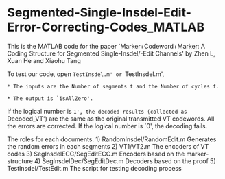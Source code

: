 # Segmented-Single-Insdel-Edit-Error-Correcting-Codes_MATLAB
This is the MATLAB code for the paper `Marker+Codeword+Marker: A Coding Structure for Segmented Single-Insdel/-Edit Channels' by Zhen L, Xuan He and Xiaohu Tang


To test our code, open `TestInsdel.m' or `TestInsdel.m',

	* The inputs are the Number of segments t and the Number of cycles f.

	* The output is `isAllZero'.

If the logical number is `1', the decoded results (collected as `Decoded_VT') are the same as the original transmitted VT codewords. All the errors are corrected.
If the logical number is `0', the decoding fails.

The roles for each documents.
	1) RandomInsdel/RandomEdit.m	Generates the random errors in each segments
	2) VT1/VT2.m				The encoders of VT codes
	3) SegInsdelECC/SegEditECC.m		Encoders based on the marker-structure
	4) SegInsdelDec/SegEditDec.m		Decoders based on the proof
	5) TestInsdel/TestEdit.m		The script for testing decoding process
